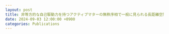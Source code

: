 ```yaml
---
layout: post
title: 非等方的な自己駆動力を持つアクティブマターの無秩序相で一般に見られる長距離空間相関に関する論文 がPhysical Review Researchに掲載されました。
date: 2024-09-03 12:00:00 +0900
categories: Publications
---
```


